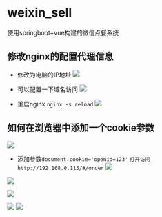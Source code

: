 # weixin_sell
使用springboot+vue构建的微信点餐系统


## 修改nginx的配置代理信息
- 修改为电脑的IP地址
![](https://img2020.cnblogs.com/blog/1231979/202003/1231979-20200313220553288-208526422.png)

- 可以配置一下域名访问
![](https://img2020.cnblogs.com/blog/1231979/202003/1231979-20200313220822228-1215622538.png)


- 重启nginx
`nginx -s reload`
![](https://img2020.cnblogs.com/blog/1231979/202003/1231979-20200313220624901-966618668.png)


## 如何在浏览器中添加一个cookie参数

![](https://img2020.cnblogs.com/blog/1231979/202003/1231979-20200313215952453-1470479590.png)


- 添加参数`document.cookie='openid=123'`
`打开访问 http://192.168.0.115/#/order`
![](https://img2020.cnblogs.com/blog/1231979/202003/1231979-20200313220143701-2127007982.png)

![](https://img2020.cnblogs.com/blog/1231979/202003/1231979-20200313220040684-2050416951.png)

![](https://img2020.cnblogs.com/blog/1231979/202003/1231979-20200313220310944-205919795.png)

![](https://img2020.cnblogs.com/blog/1231979/202003/1231979-20200313220404016-794162081.png)
![](https://img2020.cnblogs.com/blog/1231979/202003/1231979-20200313220433203-1903780249.png)
